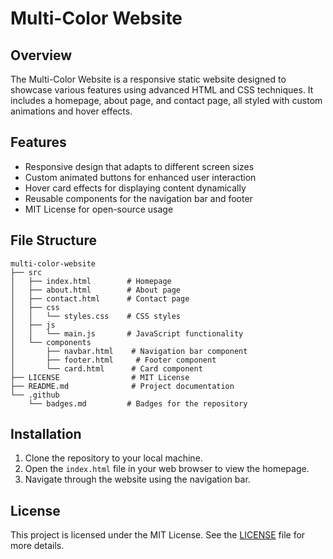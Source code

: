 # Multi-Color Website

## Overview
The Multi-Color Website is a responsive static website designed to showcase various features using advanced HTML and CSS techniques. It includes a homepage, about page, and contact page, all styled with custom animations and hover effects.

## Features
- Responsive design that adapts to different screen sizes
- Custom animated buttons for enhanced user interaction
- Hover card effects for displaying content dynamically
- Reusable components for the navigation bar and footer
- MIT License for open-source usage

## File Structure
```
multi-color-website
├── src
│   ├── index.html        # Homepage
│   ├── about.html        # About page
│   ├── contact.html      # Contact page
│   ├── css
│   │   └── styles.css    # CSS styles
│   ├── js
│   │   └── main.js       # JavaScript functionality
│   └── components
│       ├── navbar.html    # Navigation bar component
│       ├── footer.html     # Footer component
│       └── card.html      # Card component
├── LICENSE                # MIT License
├── README.md              # Project documentation
└── .github
    └── badges.md         # Badges for the repository
```

## Installation
1. Clone the repository to your local machine.
2. Open the `index.html` file in your web browser to view the homepage.
3. Navigate through the website using the navigation bar.

## License
This project is licensed under the MIT License. See the [LICENSE](LICENSE) file for more details.